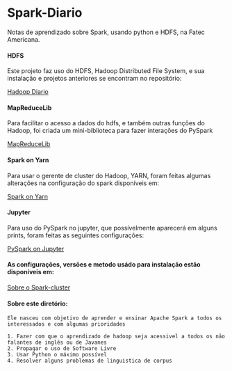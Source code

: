 # Spark-Diario
Notas de aprendizado sobre Spark, usando python e HDFS, na Fatec Americana.

#### HDFS
Este projeto faz uso do HDFS, Hadoop Distributed File System, e sua instalação e projetos anteriores se encontram no repositório:

[Hadoop Diario](https://github.com/z4r4tu5tr4/Hadoop-diario)

#### MapReduceLib
Para facilitar o acesso a dados do hdfs, e também outras funções do Hadoop, foi criada um mini-biblioteca para fazer interações do PySpark

[MapReduceLib](https://github.com/z4r4tu5tr4/MapReduceLib)

#### Spark on Yarn
Para usar o gerente de cluster do Hadoop, YARN, foram feitas algumas alterações na configuração do spark disponíveis em:

[Spark on Yarn](https://github.com/z4r4tu5tr4/Spark-Diario/tree/master/spark_on_yarn)

#### Jupyter
Para uso do PySpark no jupyter, que possívelmente aparecerá em alguns prints, foram feitas as seguintes configurações:

[PySpark on Jupyter]()

#### As configurações, versões e metodo usádo para instalação estão disponíveis em:

[Sobre o Spark-cluster]()

#### Sobre este diretório:

	Ele nasceu com objetivo de aprender e ensinar Apache Spark a todos os interessados e com algumas prioridades

	1. Fazer com que o aprendizado de hadoop seja acessivel a todos os não falantes de inglês ou de Javanes
	2. Propagar o uso de Software Livre
	3. Usar Python o máximo possível
	4. Resolver alguns problemas de linguistica de corpus
